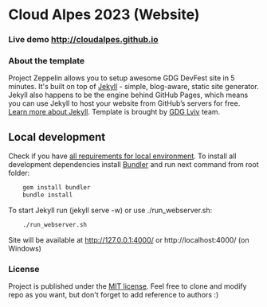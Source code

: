 # Cloud Alpes 2023 (Website)

### Live demo http://cloudalpes.github.io

### About the template
 
Project Zeppelin allows you to setup awesome GDG DevFest site in 5 minutes. It's built on top of [Jekyll](http://jekyllrb.com/) - simple, blog-aware, static site generator. Jekyll also happens to be the engine behind GitHub Pages, which means you can use Jekyll to host your website from GitHub’s servers for free. [Learn more about Jekyll](http://jekyllrb.com/). Template is brought by [GDG Lviv](http://lviv.gdg.org.ua/) team.

## Local development

Check if you have [all requirements for local environment](http://jekyllrb.com/docs/installation/).
To install all development dependencies install [Bundler](http://bundler.io/) and run next command from root folder:

```bash
    gem install bundler
    bundle install
```

To start Jekyll run (jekyll serve -w) or use ./run_webserver.sh:
```bash
    ./run_webserver.sh
```

Site will be available at http://127.0.0.1:4000/ or http://localhost:4000/ (on Windows)

### License

Project is published under the [MIT license](https://github.com/gdg-x/zeppelin/blob/master/LICENSE.txt). Feel free to clone and modify repo as you want, but don't forget to add reference to authors :)
